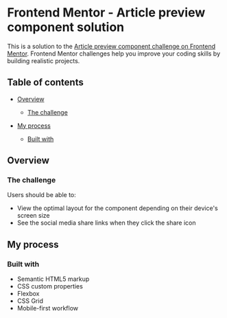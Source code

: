 # Frontend Mentor - Article preview component solution

This is a solution to the [Article preview component challenge on Frontend Mentor](https://www.frontendmentor.io/challenges/article-preview-component-dYBN_pYFT). Frontend Mentor challenges help you improve your coding skills by building realistic projects. 

## Table of contents

- [Overview](#overview)
  - [The challenge](#the-challenge)
 
- [My process](#my-process)
  - [Built with](#built-with)
  


## Overview

### The challenge

Users should be able to:

- View the optimal layout for the component depending on their device's screen size
- See the social media share links when they click the share icon


## My process

### Built with

- Semantic HTML5 markup
- CSS custom properties
- Flexbox
- CSS Grid
- Mobile-first workflow

